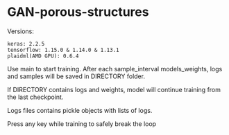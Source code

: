 # GAN-porous-structures
Versions:

    keras: 2.2.5
    tensorflow: 1.15.0 & 1.14.0 & 1.13.1
    plaidml(AMD GPU): 0.6.4

Use main to start training. After each sample_interval models_weights, logs and samples will be saved in DIRECTORY folder.

If DIRECTORY contains logs and weights, model will continue training from the last checkpoint. 

Logs files contains pickle objects with lists of logs.

Press any key while training to safely break the loop 
